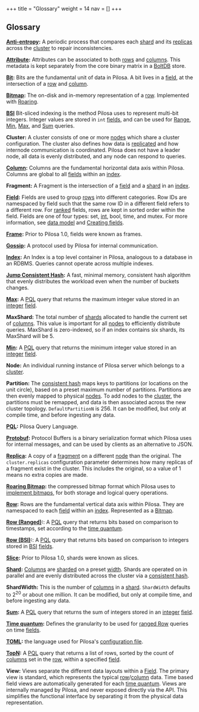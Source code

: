 +++
title = "Glossary"
weight = 14
nav = []
+++

## Glossary

<strong id="anti-entropy">[Anti-entropy](../configuration/#anti-entropy-interval):</strong> A periodic process that compares each [shard](#shard) and its [replicas](#replica) across the [cluster](#cluster) to repair inconsistencies.

<strong id="attribute">[Attribute](../data-model/#attribute):</strong> Attributes can be associated to both [rows](#row) and [columns](#column). This metadata is kept separately from the core binary matrix in a [BoltDB](https://github.com/boltdb/bolt) store.

<strong id="bit">[Bit](../data-model/#overview):</strong> Bits are the fundamental unit of data in Pilosa. A bit lives in a [field](#field), at the intersection of a [row](#row) and [column](#column).

<strong id="bitmap">[Bitmap](../data-model/#overview):</strong> The on-disk and in-memory representation of a [row](#row). Implemented with [Roaring](#roaring-bitmap).

<strong id="bsi">[BSI](../data-model/#bsi-range-encoding)</strong> Bit-sliced indexing is the method Pilosa uses to represent multi-bit integers. Integer values are stored in `int` [fields](#field), and can be used for [Range](#range-bsi), [Min](#min), [Max](#max), and [Sum](#sum) queries.

<strong id="cluster">Cluster:</strong> A cluster consists of one or more [nodes](#node) which share a cluster configuration. The cluster also defines how data is [replicated](#replica) and how internode communication is coordinated. Pilosa does not have a leader node, all data is evenly distributed, and any node can respond to queries.

<strong id="column">[Column](../data-model/#column):</strong> Columns are the fundamental horizontal data axis within Pilosa. Columns are global to all [fields](#field) within an [index](#index).

<strong id="fragment">Fragment:</strong> A Fragment is the intersection of a [field](#field) and a [shard](#shard) in an [index](#index).

<strong id="field">[Field](../data-model/#field):</strong> Fields are used to group [rows](#row) into different categories. Row IDs are namespaced by field such that the same row ID in a different field refers to a different row. For [ranked](#topn) fields, rows are kept in sorted order within the field. Fields are one of four types: set, [int](#bsi), bool, time, and mutex. For more information, see [data model](../data-model/) and [Creating fields](../api-reference/#create-field).

<strong id="frame">[Frame](../data-model/#field):</strong> Prior to Pilosa 1.0, fields were known as frames.

<strong id="gossip">[Gossip](https://en.wikipedia.org/wiki/Gossip_protocol):</strong> A protocol used by Pilosa for internal communication.

<strong id="index">[Index](../data-model/#index):</strong> An Index is a top level container in Pilosa, analogous to a database in an RDBMS. Queries cannot operate across multiple indexes.

<strong id="jump-consistent-hash">[Jump Consistent Hash](https://arxiv.org/pdf/1406.2294v1.pdf):</strong> A fast, minimal memory, consistent hash algorithm that evenly distributes the workload even when the number of buckets changes.

<strong id="max">[Max](../query-language/#max):</strong> A [PQL](#pql) query that returns the maximum integer value stored in an [integer](#bsi) [field](#field).

<strong id="maxshard">MaxShard:</strong> The total number of [shards](#shard) allocated to handle the current set of [columns](#column). This value is important for all [nodes](#node) to efficiently distribute queries. MaxShard is zero-indexed, so if an index contains six shards, its MaxShard will be 5.

<strong id="min">[Min](../query-language/#min):</strong> A [PQL](#pql) query that returns the minimum integer value stored in an [integer](#bsi) [field](#field).

<strong id="node">Node:</strong> An individual running instance of Pilosa server which belongs to a [cluster](#cluster).

<strong id="partition">Partition:</strong> The [consistent hash](#jump-consistent-hash) maps keys to partitions (or locations on the unit circle), based on a preset maximum number of partitions. Partitions are then evenly mapped to physical [nodes](#node). To add nodes to the [cluster](#cluster), the partitions must be remapped, and data is then associated across the new cluster topology. `DefaultPartitionN` is 256. It can be modified, but only at compile time, and before ingesting any data.

<strong id="pql">[PQL](../query-language/):</strong> Pilosa Query Language.

<strong id="protobuf">[Protobuf](https://developers.google.com/protocol-buffers/):</strong> Protocol Buffers is a binary serialization format which Pilosa uses for internal messages, and can be used by clients as an alternative to JSON.

<strong id="replica">[Replica](../configuration/#cluster-replicas):</strong> A copy of a [fragment](#fragment) on a different [node](#node) than the original. The `cluster.replicas` configuration parameter determines how many replicas of a fragment exist in the cluster. This includes the original, so a value of 1 means no extra copies are made.

<strong id="roaring-bitmap">[Roaring Bitmap](http://roaringbitmap.org):</strong> the compressed bitmap format which Pilosa uses to [implement bitmaps](../architecture/#roaring-bitmap-storage-format), for both storage and logical query operations.

<strong id="row">[Row](../data-model/#row):</strong> Rows are the fundamental vertical data axis within Pilosa. They are namespaced to each [field](#field) within an [index](#index). Represented as a [Bitmap](#bitmap).

<strong id="range">[Row (Ranged)](../query-language/#row-range):</strong>: A [PQL](#pql) query that returns bits based on comparison to timestamps, set according to the [time quantum](#time-quantum).

<strong id="range-bsi">[Row (BSI)](../query-language/#row-bsi):</strong>: A [PQL](#pql) query that returns bits based on comparison to integers stored in [BSI](#bsi) [fields](#field).

<strong id="slice">[Slice](../data-model/#shard):</strong> Prior to Pilosa 1.0, shards were known as slices.

<strong id="shard">[Shard](../data-model/#shard):</strong> [Columns](#column) are [sharded](https://en.wikipedia.org/wiki/Shard_(database_architecture)) on a preset [width](#shardwidth). Shards are operated on in parallel and are evenly distributed across the cluster via a [consistent hash](#jump-consistent-hash).

<strong id="shardwidth">ShardWidth:</strong> This is the number of [columns](#column) in a [shard](#shard). `ShardWidth` defaults to 2<sup>20</sup> or about one million. It can be modified, but only at compile time, and before ingesting any data.

<strong id="sum">[Sum](../query-language/#sum):</strong> A [PQL](#pql) query that returns the sum of integers stored in an [integer](#bsi) [field](#field).

<strong id="time-quantum">[Time quantum](../data-model/#time-quantum):</strong> Defines the granularity to be used for [ranged Row](#range) queries on time [fields](#field).

<strong id="toml">[TOML](https://github.com/toml-lang/toml):</strong> the language used for Pilosa's [configuration file](../configuration/).

<strong id="topn">[TopN](../query-language/#topn):</strong> A [PQL](#pql) query that returns a list of rows, sorted by the count of [columns](#column) set in the [row](#row), within a specified [field](#field).

<strong id="view">View:</strong> Views separate the different data layouts within a [Field](#field). The primary view is standard, which represents the typical [row](#row)/[column](#column) data. Time based field views are automatically generated for each [time quantum](#time-quantum). Views are internally managed by Pilosa, and never exposed directly via the API. This simplifies the functional interface by separating it from the physical data representation.
